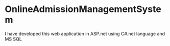 # OnlineAdmissionManagementSystem
I have developed this web application in ASP.net using C#.net language and MS SQL

